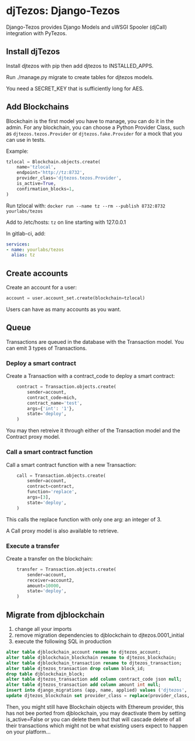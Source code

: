 # djTezos: Django-Tezos

Django-Tezos provides Django Models and uWSGI Spooler (djCall) integration with
PyTezos.

## Install djTezos

Install djtezos with pip then add djtezos to INSTALLED_APPS.

Run ./manage.py migrate to create tables for djtezos models.

You need a SECRET_KEY that is sufficiently long for AES.

## Add Blockchains

Blockchain is the first model you have to manage, you can do it in the admin.
For any blockchain, you can choose a Python Provider Class, such as
``djtezos.tezos.Provider`` or ``djtezos.fake.Provider`` for a mock that you can
use in tests.

Example:

```py
tzlocal = Blockchain.objects.create(
    name='tzlocal',
    endpoint='http://tz:8732',
    provider_class='djtezos.tezos.Provider',
    is_active=True,
    confirmation_blocks=1,
)
```

Run tzlocal with: `docker run --name tz --rm --publish 8732:8732 yourlabs/tezos`

Add to /etc/hosts: `tz` on line starting with 127.0.0.1

In gitlab-ci, add:

```yaml
services:
- name: yourlabs/tezos
  alias: tz
```

## Create accounts

Create an account for a user:

```py
account = user.account_set.create(blockchain=tzlocal)
```

Users can have as many accounts as you want.

## Queue

Transactions are queued in the database with the Transaction model. You can
emit 3 types of Transactions.

### Deploy a smart contract

Create a Transaction with a contract_code to deploy a smart contract:

```python
    contract = Transaction.objects.create(
        sender=account,
        contract_code=mich,
        contract_name='test',
        args={'int': '1'},
        state='deploy',
    )
```

You may then retreive it through either of the Transaction model and the
Contract proxy model.

### Call a smart contract function

Call a smart contract function with a new Transaction:

```py
    call = Transaction.objects.create(
        sender=account,
        contract=contract,
        function='replace',
        args=[3],
        state='deploy',
    )
```

This calls the replace function with only one arg: an integer of 3.

A Call proxy model is also available to retrieve.

### Execute a transfer

Create a transfer on the blockchain:

```py
    transfer = Transaction.objects.create(
        sender=account,
        receiver=account2,
        amount=10000,
        state='deploy',
    )
```

## Migrate from djblockchain

1. change all your imports
2. remove migration dependencies to djblockchain to djtezos.0001_initial
3. execute the following SQL in production

```sql
alter table djblockchain_account rename to djtezos_account;
alter table djblockchain_blockchain rename to djtezos_blockchain;
alter table djblockchain_transaction rename to djtezos_transaction;
alter table djtezos_transaction drop column block_id;
drop table djblockchain_block;
alter table djtezos_transaction add column contract_code json null;
alter table djtezos_transaction add column amount int null;
insert into django_migrations (app, name, applied) values ('djtezos', '0001_initial', now());
update djtezos_blockchain set provider_class = replace(provider_class, 'djblockchain', 'djtezos');
```

Then, you might still have Blockchain objects with Ethereum provider, this has
not bee ported from djblockchain, you may deactivate them by setting
is_active=False or you can delete them but that will cascade delete of all
their transactions which might not be what existing users expect to happen on
your platform...

